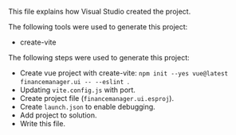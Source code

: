 This file explains how Visual Studio created the project.

The following tools were used to generate this project:
- create-vite

The following steps were used to generate this project:
- Create vue project with create-vite: `npm init --yes vue@latest financemanager.ui -- --eslint `.
- Updating `vite.config.js` with port.
- Create project file (`financemanager.ui.esproj`).
- Create `launch.json` to enable debugging.
- Add project to solution.
- Write this file.
